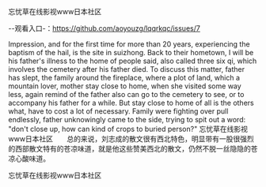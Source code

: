 忘忧草在线影视www日本社区

--观看入口-：https://github.com/aoyouzg/lqqrkqc/issues/7

Impression, and for the first time for more than 20 years, experiencing the baptism of the hail, is the site in suizhong.
Back to their hometown, I will be his father's illness to the home of people said, also called three six qi, which involves the cemetery after his father died.
To discuss this matter, father has slept, the family around the fireplace, where a plot of land, which a mountain lover, mother stay close to home, when she visited some way less, again remind of the father also can go to the cemetery to see, or to accompany his father for a while.
But stay close to home of all is the others what, have to cost a lot of necessary.
Family were fighting over pull endlessly, father unknowingly came to the side, trying to spit out a word: "don't close up, how can kind of crops to buried person?"
忘忧草在线影视www日本社区　　总的来说，刘志成的散文很有西北特色，明显带有一股很强烈的西部散文特有的苍凉味道，就是他这些赞美西北的散文，仍然不脱一丝隐隐的苍凉心酸味道。

忘忧草在线影视www日本社区
